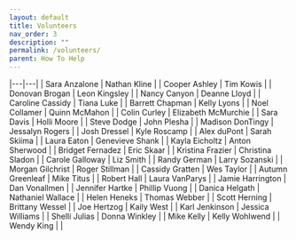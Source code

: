 ```yaml
---
layout: default
title: Volunteers
nav_order: 3
description: ""
permalink: /volunteers/
parent: How To Help
---
```


|---|---|
| Sara Anzalone | Nathan Kline |
| Cooper Ashley | Tim Kowis |
| Donovan Brogan | Leon Kingsley |
| Nancy Canyon | Deanne Lloyd |
| Caroline Cassidy | Tiana Luke |
| Barrett Chapman | Kelly Lyons |
| Noel Collamer | Quinn McMahon |
| Colin Curley | Elizabeth McMurchie |
| Sara Davis | Holli Moore |
| Steve Dodge | John Plesha |
| Madison DonTingy | Jessalyn Rogers |
| Josh Dressel | Kyle Roscamp |
| Alex duPont | Sarah Skiima |
| Laura Eaton | Genevieve Shank |
| Kayla Eicholtz | Anton Sherwood |
| Bridget Fernadez | Eric Skaar |
| Kristina Frazier | Christina Sladon |
| Carole Galloway | Liz Smith |
| Randy German | Larry Sozanski |
| Morgan Gilchrist | Roger Stillman |
| Cassidy Gratten | Wes Taylor |
| Autumn Greenleaf | Mike Titus |
| Robert Hall | Laura VanParys |
| Jamie Harrington | Dan Vonallmen |
| Jennifer Hartke | Phillip Vuong |
| Danica Helgath | Nathaniel Wallace |
| Helen Heneks | Thomas Webber |
| Scott Herning | Brittany Wessel |
| Joe Hertzog | Kaily West |
| Karl Jenkinson | Jessica Williams |
| Shelli Julias | Donna Winkley |
| Mike Kelly | Kelly Wohlwend | 
| Wendy King | |
